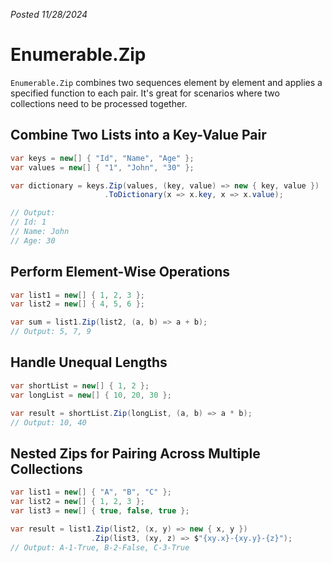 *Posted 11/28/2024*

# Enumerable.Zip
`Enumerable.Zip` combines two sequences element by element and applies a specified function to each pair. It's great for scenarios where two collections need to be processed together.

## Combine Two Lists into a Key-Value Pair
```csharp
var keys = new[] { "Id", "Name", "Age" };
var values = new[] { "1", "John", "30" };

var dictionary = keys.Zip(values, (key, value) => new { key, value })
                     .ToDictionary(x => x.key, x => x.value);

// Output:
// Id: 1
// Name: John
// Age: 30
```

## Perform Element-Wise Operations
```csharp
var list1 = new[] { 1, 2, 3 };
var list2 = new[] { 4, 5, 6 };

var sum = list1.Zip(list2, (a, b) => a + b);
// Output: 5, 7, 9
```

## Handle Unequal Lengths
```csharp
var shortList = new[] { 1, 2 };
var longList = new[] { 10, 20, 30 };

var result = shortList.Zip(longList, (a, b) => a * b);
// Output: 10, 40
```

## Nested Zips for Pairing Across Multiple Collections
```csharp
var list1 = new[] { "A", "B", "C" };
var list2 = new[] { 1, 2, 3 };
var list3 = new[] { true, false, true };

var result = list1.Zip(list2, (x, y) => new { x, y })
                  .Zip(list3, (xy, z) => $"{xy.x}-{xy.y}-{z}");
// Output: A-1-True, B-2-False, C-3-True
```